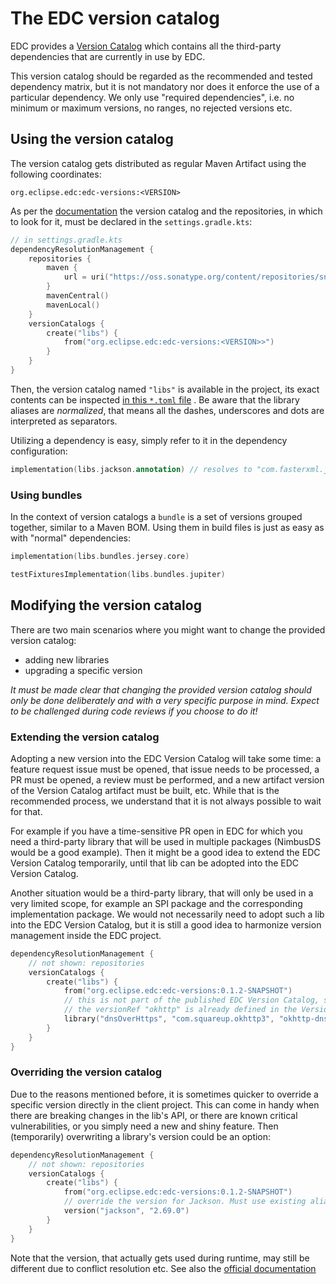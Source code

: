 # The EDC version catalog

EDC provides a [Version Catalog](https://docs.gradle.org/7.4/userguide/platforms.html) which contains all the
third-party dependencies
that are currently in use by EDC.

This version catalog should be regarded as the recommended and tested dependency matrix, but it is not mandatory nor
does it enforce the use of a particular dependency. We only use "required dependencies", i.e. no minimum or maximum
versions, no ranges, no rejected versions etc.

## Using the version catalog

The version catalog gets distributed as regular Maven Artifact using the following coordinates:

```
org.eclipse.edc:edc-versions:<VERSION>
```

As per the [documentation](https://docs.gradle.org/7.4/userguide/platforms.html#sec:importing-published-catalog) the
version catalog and the repositories, in which to look for it, must be declared in the `settings.gradle.kts`:

```kotlin
// in settings.gradle.kts
dependencyResolutionManagement {
    repositories {
        maven {
            url = uri("https://oss.sonatype.org/content/repositories/snapshots/")
        }
        mavenCentral()
        mavenLocal()
    }
    versionCatalogs {
        create("libs") {
            from("org.eclipse.edc:edc-versions:<VERSION>>")
        }
    }
}
```

Then, the version catalog named `"libs"` is available in the project, its exact contents can be
inspected [in this `*.toml` file](https://github.com/eclipse-edc/GradlePlugins/blob/main/gradle/libs.versions.toml)
. Be aware that the library aliases are _normalized_, that means all the dashes, underscores and dots are interpreted as
separators.

Utilizing a dependency is easy, simply refer to it in the dependency configuration:

```kotlin
implementation(libs.jackson.annotation) // resolves to "com.fasterxml.jackson.core:jackson-annotations"
```

### Using bundles

In the context of version catalogs a `bundle` is a set of versions grouped together, similar to a Maven BOM. Using them
in build files is just as easy as with "normal" dependencies:

```kotlin
implementation(libs.bundles.jersey.core)

testFixturesImplementation(libs.bundles.jupiter)   
```

## Modifying the version catalog

There are two main scenarios where you might want to change the provided version catalog:

- adding new libraries
- upgrading a specific version

_It must be made clear that changing the provided version catalog should only be done deliberately and with a very
specific purpose in mind. Expect to be challenged during code reviews if you choose to do it!_

### Extending the version catalog

Adopting a new version into the EDC Version Catalog will take some time: a feature request issue must be opened, that
issue needs to be processed, a PR must be opened, a review must be performed, and a new artifact version of the Version
Catalog artifact must be built, etc. While that is the recommended process, we understand that it is not always possible
to wait for that.

For example if you have a time-sensitive PR open in EDC for which you need a third-party library that
will be used in multiple packages (NimbusDS would be a good example). Then it might be a good idea to extend the EDC
Version Catalog temporarily, until that lib can be adopted into the EDC Version Catalog.

Another situation would be a third-party library, that will only be used in a very limited scope, for example an SPI
package and the corresponding implementation package. We would not necessarily need to adopt such a lib into the EDC
Version Catalog, but it is still a good idea to harmonize version management inside the EDC project.

```kotlin
dependencyResolutionManagement {
    // not shown: repositories
    versionCatalogs {
        create("libs") {
            from("org.eclipse.edc:edc-versions:0.1.2-SNAPSHOT")
            // this is not part of the published EDC Version Catalog, so we'll just "amend" it. 
            // the versionRef "okhttp" is already defined in the Version Catalog
            library("dnsOverHttps", "com.squareup.okhttp3", "okhttp-dnsoverhttps").versionRef("okhttp")
        }
    }
}
```

### Overriding the version catalog

Due to the reasons mentioned before, it is sometimes quicker to override a specific version directly in the client
project. This can come in handy when there are breaking changes in the lib's API, or there are known critical
vulnerabilities, or you simply need a new and shiny feature. Then (temporarily) overwriting a library's version could be
an option:

```kotlin
dependencyResolutionManagement {
    // not shown: repositories
    versionCatalogs {
        create("libs") {
            from("org.eclipse.edc:edc-versions:0.1.2-SNAPSHOT")
            // override the version for Jackson. Must use existing alias
            version("jackson", "2.69.0")
        }
    }
}
```

Note that the version, that actually gets used during runtime, may still be different due to conflict resolution etc.
See also
the [official documentation](https://docs.gradle.org/7.4/userguide/platforms.html#sec:overwriting-catalog-versions)
